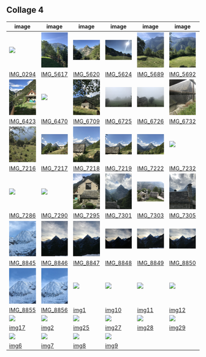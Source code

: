 ## Collage 4

|image|image|image|image|image|image|image|image|image|image|
|---|---|---|---|---|---|---|---|---|---|
| <img src="../assets/collage4/IMG_0294.jpg" width="300px" /> | <img src="../assets/collage4/IMG_5617.jpg" width="300px" /> | <img src="../assets/collage4/IMG_5620.jpg" width="300px" /> | <img src="../assets/collage4/IMG_5624.jpg" width="300px" /> | <img src="../assets/collage4/IMG_5689.jpg" width="300px" /> | <img src="../assets/collage4/IMG_5692.jpg" width="300px" /> | <img src="../assets/collage4/IMG_5762.jpg" width="300px" /> | <img src="../assets/collage4/IMG_5832.jpg" width="300px" /> | <img src="../assets/collage4/IMG_5889.jpg" width="300px" /> | <img src="../assets/collage4/IMG_5943.jpg" width="300px" /> |
| [IMG_0294](https://sigrid-paintings.s3.amazonaws.com/assets/collage4/IMG_0294.jpg) | [IMG_5617](https://sigrid-paintings.s3.amazonaws.com/assets/collage4/IMG_5617.jpg) | [IMG_5620](https://sigrid-paintings.s3.amazonaws.com/assets/collage4/IMG_5620.jpg) | [IMG_5624](https://sigrid-paintings.s3.amazonaws.com/assets/collage4/IMG_5624.jpg) | [IMG_5689](https://sigrid-paintings.s3.amazonaws.com/assets/collage4/IMG_5689.jpg) | [IMG_5692](https://sigrid-paintings.s3.amazonaws.com/assets/collage4/IMG_5692.jpg) | [IMG_5762](https://sigrid-paintings.s3.amazonaws.com/assets/collage4/IMG_5762.jpg) | [IMG_5832](https://sigrid-paintings.s3.amazonaws.com/assets/collage4/IMG_5832.jpg) | [IMG_5889](https://sigrid-paintings.s3.amazonaws.com/assets/collage4/IMG_5889.jpg) | [IMG_5943](https://sigrid-paintings.s3.amazonaws.com/assets/collage4/IMG_5943.jpg) |
| <img src="../assets/collage4/IMG_6423.jpg" width="300px" /> | <img src="../assets/collage4/IMG_6470.jpg" width="300px" /> | <img src="../assets/collage4/IMG_6709.jpg" width="300px" /> | <img src="../assets/collage4/IMG_6725.jpg" width="300px" /> | <img src="../assets/collage4/IMG_6726.jpg" width="300px" /> | <img src="../assets/collage4/IMG_6732.jpg" width="300px" /> | <img src="../assets/collage4/IMG_6734.jpg" width="300px" /> | <img src="../assets/collage4/IMG_6736.jpg" width="300px" /> | <img src="../assets/collage4/IMG_6741.jpg" width="300px" /> | <img src="../assets/collage4/IMG_6745.jpg" width="300px" /> |
| [IMG_6423](https://sigrid-paintings.s3.amazonaws.com/assets/collage4/IMG_6423.jpg) | [IMG_6470](https://sigrid-paintings.s3.amazonaws.com/assets/collage4/IMG_6470.jpg) | [IMG_6709](https://sigrid-paintings.s3.amazonaws.com/assets/collage4/IMG_6709.jpg) | [IMG_6725](https://sigrid-paintings.s3.amazonaws.com/assets/collage4/IMG_6725.jpg) | [IMG_6726](https://sigrid-paintings.s3.amazonaws.com/assets/collage4/IMG_6726.jpg) | [IMG_6732](https://sigrid-paintings.s3.amazonaws.com/assets/collage4/IMG_6732.jpg) | [IMG_6734](https://sigrid-paintings.s3.amazonaws.com/assets/collage4/IMG_6734.jpg) | [IMG_6736](https://sigrid-paintings.s3.amazonaws.com/assets/collage4/IMG_6736.jpg) | [IMG_6741](https://sigrid-paintings.s3.amazonaws.com/assets/collage4/IMG_6741.jpg) | [IMG_6745](https://sigrid-paintings.s3.amazonaws.com/assets/collage4/IMG_6745.jpg) |
| <img src="../assets/collage4/IMG_7216.jpg" width="300px" /> | <img src="../assets/collage4/IMG_7217.jpg" width="300px" /> | <img src="../assets/collage4/IMG_7218.jpg" width="300px" /> | <img src="../assets/collage4/IMG_7219.jpg" width="300px" /> | <img src="../assets/collage4/IMG_7222.jpg" width="300px" /> | <img src="../assets/collage4/IMG_7232.jpg" width="300px" /> | <img src="../assets/collage4/IMG_7255.jpg" width="300px" /> | <img src="../assets/collage4/IMG_7257.jpg" width="300px" /> | <img src="../assets/collage4/IMG_7274.jpg" width="300px" /> | <img src="../assets/collage4/IMG_7285.jpg" width="300px" /> |
| [IMG_7216](https://sigrid-paintings.s3.amazonaws.com/assets/collage4/IMG_7216.jpg) | [IMG_7217](https://sigrid-paintings.s3.amazonaws.com/assets/collage4/IMG_7217.jpg) | [IMG_7218](https://sigrid-paintings.s3.amazonaws.com/assets/collage4/IMG_7218.jpg) | [IMG_7219](https://sigrid-paintings.s3.amazonaws.com/assets/collage4/IMG_7219.jpg) | [IMG_7222](https://sigrid-paintings.s3.amazonaws.com/assets/collage4/IMG_7222.jpg) | [IMG_7232](https://sigrid-paintings.s3.amazonaws.com/assets/collage4/IMG_7232.jpg) | [IMG_7255](https://sigrid-paintings.s3.amazonaws.com/assets/collage4/IMG_7255.jpg) | [IMG_7257](https://sigrid-paintings.s3.amazonaws.com/assets/collage4/IMG_7257.jpg) | [IMG_7274](https://sigrid-paintings.s3.amazonaws.com/assets/collage4/IMG_7274.jpg) | [IMG_7285](https://sigrid-paintings.s3.amazonaws.com/assets/collage4/IMG_7285.jpg) |
| <img src="../assets/collage4/IMG_7286.jpg" width="300px" /> | <img src="../assets/collage4/IMG_7290.jpg" width="300px" /> | <img src="../assets/collage4/IMG_7295.jpg" width="300px" /> | <img src="../assets/collage4/IMG_7301.jpg" width="300px" /> | <img src="../assets/collage4/IMG_7303.jpg" width="300px" /> | <img src="../assets/collage4/IMG_7305.jpg" width="300px" /> | <img src="../assets/collage4/IMG_7307.jpg" width="300px" /> | <img src="../assets/collage4/IMG_7321.jpg" width="300px" /> | <img src="../assets/collage4/IMG_7328.jpg" width="300px" /> | <img src="../assets/collage4/IMG_8844.jpg" width="300px" /> |
| [IMG_7286](https://sigrid-paintings.s3.amazonaws.com/assets/collage4/IMG_7286.jpg) | [IMG_7290](https://sigrid-paintings.s3.amazonaws.com/assets/collage4/IMG_7290.jpg) | [IMG_7295](https://sigrid-paintings.s3.amazonaws.com/assets/collage4/IMG_7295.jpg) | [IMG_7301](https://sigrid-paintings.s3.amazonaws.com/assets/collage4/IMG_7301.jpg) | [IMG_7303](https://sigrid-paintings.s3.amazonaws.com/assets/collage4/IMG_7303.jpg) | [IMG_7305](https://sigrid-paintings.s3.amazonaws.com/assets/collage4/IMG_7305.jpg) | [IMG_7307](https://sigrid-paintings.s3.amazonaws.com/assets/collage4/IMG_7307.jpg) | [IMG_7321](https://sigrid-paintings.s3.amazonaws.com/assets/collage4/IMG_7321.jpg) | [IMG_7328](https://sigrid-paintings.s3.amazonaws.com/assets/collage4/IMG_7328.jpg) | [IMG_8844](https://sigrid-paintings.s3.amazonaws.com/assets/collage4/IMG_8844.jpg) |
| <img src="../assets/collage4/IMG_8845.jpg" width="300px" /> | <img src="../assets/collage4/IMG_8846.jpg" width="300px" /> | <img src="../assets/collage4/IMG_8847.jpg" width="300px" /> | <img src="../assets/collage4/IMG_8848.jpg" width="300px" /> | <img src="../assets/collage4/IMG_8849.jpg" width="300px" /> | <img src="../assets/collage4/IMG_8850.jpg" width="300px" /> | <img src="../assets/collage4/IMG_8851.jpg" width="300px" /> | <img src="../assets/collage4/IMG_8852.jpg" width="300px" /> | <img src="../assets/collage4/IMG_8853.jpg" width="300px" /> | <img src="../assets/collage4/IMG_8854.jpg" width="300px" /> |
| [IMG_8845](https://sigrid-paintings.s3.amazonaws.com/assets/collage4/IMG_8845.jpg) | [IMG_8846](https://sigrid-paintings.s3.amazonaws.com/assets/collage4/IMG_8846.jpg) | [IMG_8847](https://sigrid-paintings.s3.amazonaws.com/assets/collage4/IMG_8847.jpg) | [IMG_8848](https://sigrid-paintings.s3.amazonaws.com/assets/collage4/IMG_8848.jpg) | [IMG_8849](https://sigrid-paintings.s3.amazonaws.com/assets/collage4/IMG_8849.jpg) | [IMG_8850](https://sigrid-paintings.s3.amazonaws.com/assets/collage4/IMG_8850.jpg) | [IMG_8851](https://sigrid-paintings.s3.amazonaws.com/assets/collage4/IMG_8851.jpg) | [IMG_8852](https://sigrid-paintings.s3.amazonaws.com/assets/collage4/IMG_8852.jpg) | [IMG_8853](https://sigrid-paintings.s3.amazonaws.com/assets/collage4/IMG_8853.jpg) | [IMG_8854](https://sigrid-paintings.s3.amazonaws.com/assets/collage4/IMG_8854.jpg) |
| <img src="../assets/collage4/IMG_8855.jpg" width="300px" /> | <img src="../assets/collage4/IMG_8856.jpg" width="300px" /> | <img src="../assets/collage4/img1.jpg" width="300px" /> | <img src="../assets/collage4/img10.jpg" width="300px" /> | <img src="../assets/collage4/img11.jpg" width="300px" /> | <img src="../assets/collage4/img12.jpg" width="300px" /> | <img src="../assets/collage4/img13.jpg" width="300px" /> | <img src="../assets/collage4/img14.jpg" width="300px" /> | <img src="../assets/collage4/img15.jpg" width="300px" /> | <img src="../assets/collage4/img16.jpg" width="300px" /> |
| [IMG_8855](https://sigrid-paintings.s3.amazonaws.com/assets/collage4/IMG_8855.jpg) | [IMG_8856](https://sigrid-paintings.s3.amazonaws.com/assets/collage4/IMG_8856.jpg) | [img1](https://sigrid-paintings.s3.amazonaws.com/assets/collage4/img1.jpg) | [img10](https://sigrid-paintings.s3.amazonaws.com/assets/collage4/img10.jpg) | [img11](https://sigrid-paintings.s3.amazonaws.com/assets/collage4/img11.jpg) | [img12](https://sigrid-paintings.s3.amazonaws.com/assets/collage4/img12.jpg) | [img13](https://sigrid-paintings.s3.amazonaws.com/assets/collage4/img13.jpg) | [img14](https://sigrid-paintings.s3.amazonaws.com/assets/collage4/img14.jpg) | [img15](https://sigrid-paintings.s3.amazonaws.com/assets/collage4/img15.jpg) | [img16](https://sigrid-paintings.s3.amazonaws.com/assets/collage4/img16.jpg) |
| <img src="../assets/collage4/img17.jpg" width="300px" /> | <img src="../assets/collage4/img2.jpg" width="300px" /> | <img src="../assets/collage4/img25.jpg" width="300px" /> | <img src="../assets/collage4/img27.jpg" width="300px" /> | <img src="../assets/collage4/img28.jpg" width="300px" /> | <img src="../assets/collage4/img29.jpg" width="300px" /> | <img src="../assets/collage4/img3.jpg" width="300px" /> | <img src="../assets/collage4/img30.jpg" width="300px" /> | <img src="../assets/collage4/img4.jpg" width="300px" /> | <img src="../assets/collage4/img5.jpg" width="300px" /> |
| [img17](https://sigrid-paintings.s3.amazonaws.com/assets/collage4/img17.jpg) | [img2](https://sigrid-paintings.s3.amazonaws.com/assets/collage4/img2.jpg) | [img25](https://sigrid-paintings.s3.amazonaws.com/assets/collage4/img25.jpg) | [img27](https://sigrid-paintings.s3.amazonaws.com/assets/collage4/img27.jpg) | [img28](https://sigrid-paintings.s3.amazonaws.com/assets/collage4/img28.jpg) | [img29](https://sigrid-paintings.s3.amazonaws.com/assets/collage4/img29.jpg) | [img3](https://sigrid-paintings.s3.amazonaws.com/assets/collage4/img3.jpg) | [img30](https://sigrid-paintings.s3.amazonaws.com/assets/collage4/img30.jpg) | [img4](https://sigrid-paintings.s3.amazonaws.com/assets/collage4/img4.jpg) | [img5](https://sigrid-paintings.s3.amazonaws.com/assets/collage4/img5.jpg) |
| <img src="../assets/collage4/img6.jpg" width="300px" /> | <img src="../assets/collage4/img7.jpg" width="300px" /> | <img src="../assets/collage4/img8.jpg" width="300px" /> | <img src="../assets/collage4/img9.jpg" width="300px" /> |  |  |  |  |  |  |
| [img6](https://sigrid-paintings.s3.amazonaws.com/assets/collage4/img6.jpg) | [img7](https://sigrid-paintings.s3.amazonaws.com/assets/collage4/img7.jpg) | [img8](https://sigrid-paintings.s3.amazonaws.com/assets/collage4/img8.jpg) | [img9](https://sigrid-paintings.s3.amazonaws.com/assets/collage4/img9.jpg) |  |  |  |  |  |  |
